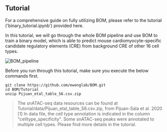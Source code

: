 ## Tutorial

For a comprehensive guide on fully utilizing BOM, please refer to the tutorial ('binary_tutorial.ipynb') provided here.

In this tutorial, we will go through the whole BOM pipeline and use BOM to train a binary model, which is able to predict mouse cardiomyocyte-specific candidate regulatory elements (CRE) from background CRE of other 16 cell types. 

![BOM_pipeline](///BOM_pipeline.png)

Before you run through this tutorial, make sure you execute the below commands first.

```
git clone https://github.com/ewonglab/BOM.git
cd BOM/Tutorial
unzip Pijuan_etal_table_S6.csv.zip
```

> The snATAC-seq data resources can be found at Tutorial/data/Pijuan_etal_table_S6.csv.zip, from Pijuan-Sala et al. 2020 [1]
> In data file, the cell type annotation is indicated in the column "celltype_specificity". Some snATAC-seq peaks were annotated to multiple cell types. Please find more details in the tutorial.
